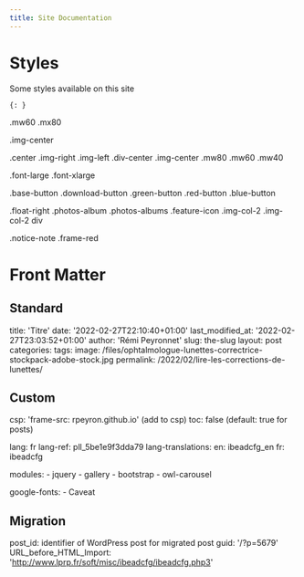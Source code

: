 ```yaml
---
title: Site Documentation
---
```


# Styles
Some styles available on this site
    
```
{: }
```
 
.mw60
.mx80

.img-center

.center
.img-right 
.img-left 
.div-center
.img-center
.mw80 
.mw60 
.mw40 

.font-large 
.font-xlarge 

.base-button 
.download-button 
.green-button 
.red-button 
.blue-button 

.float-right 
.photos-album 
.photos-albums
.feature-icon 
.img-col-2 
.img-col-2 div 

.notice-note 
.frame-red 

# Front Matter

## Standard

title: 'Titre'
date: '2022-02-27T22:10:40+01:00'
last_modified_at: '2022-02-27T23:03:52+01:00'
author: 'Rémi Peyronnet'
slug: the-slug
layout: post
categories:  <list>
tags:  <list>
image: /files/ophtalmologue-lunettes-correctrice-stockpack-adobe-stock.jpg
permalink: /2022/02/lire-les-corrections-de-lunettes/


## Custom

csp: 'frame-src: rpeyron.github.io' (add to csp)
toc: false (default: true for posts)

lang: fr
lang-ref: pll_5be1e9f3dda79
lang-translations:
    en: ibeadcfg_en
    fr: ibeadcfg

modules:
    - jquery
    - gallery
    - bootstrap
    - owl-carousel
    
google-fonts:
    - Caveat



## Migration

post_id: identifier of WordPress post for migrated post
guid: '/?p=5679'
URL_before_HTML_Import: 'http://www.lprp.fr/soft/misc/ibeadcfg/ibeadcfg.php3'
